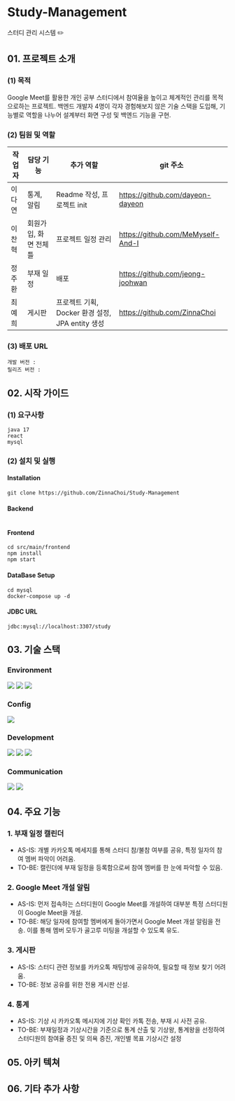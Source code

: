 # Study-Management

스터디 관리 시스템 ✏️

## 01. 프로젝트 소개

### (1) 목적

Google Meet를 활용한 개인 공부 스터디에서 참여율을 높이고 체계적인 관리를 목적으로하는 프로젝트.
백엔드 개발자 4명이 각자 경험해보지 않은 기술 스택을 도입해, 기능별로 역할을 나누어 설계부터 화면 구성 및 백엔드 기능을 구현.

### (2) 팀원 및 역할

| 작업자 | 담당 기능              | 추가 역할                                        | git 주소                          |
| ------ | ---------------------- | ------------------------------------------------ | --------------------------------- |
| 이다연 | 통계, 알림             | Readme 작성, 프로젝트 init                       | https://github.com/dayeon-dayeon  |
| 이찬혁 | 회원가입, 화면 전체 틀 | 프로젝트 일정 관리                               | https://github.com/MeMyself-And-I |
| 정주환 | 부재 일정              | 배포                                             | https://github.com/jeong-joohwan  |
| 최예희 | 게시판                 | 프로젝트 기획, Docker 환경 설정, JPA entity 생성 | https://github.com/ZinnaChoi      |

### (3) 배포 URL

```
개발 버전 :
릴리즈 버전 :
```

## 02. 시작 가이드

### (1) 요구사항

```
java 17
react
mysql
```

### (2) 설치 및 실행

#### Installation

```
git clone https://github.com/ZinnaChoi/Study-Management
```

#### Backend

```

```

#### Frontend

```
cd src/main/frontend
npm install
npm start
```

#### DataBase Setup

```
cd mysql
docker-compose up -d
```

#### JDBC URL

```
jdbc:mysql://localhost:3307/study
```

## 03. 기술 스택

### Environment

<img src="https://img.shields.io/badge/Visual Studio Code-007ACC?style=for-the-badge&logo=Visual Studio Code&logoColor=white"> <img src="https://img.shields.io/badge/Git-F05032?style=for-the-badge&logo=Git&logoColor=white"> <img src="https://img.shields.io/badge/GitHub-181717?style=for-the-badge&logo=GitHub&logoColor=white">

### Config

<img src="https://img.shields.io/badge/npm-CB3837?style=for-the-badge&logo=npm&logoColor=white">

### Development

<img src="https://img.shields.io/badge/Spring Boot-6DB33F?style=for-the-badge&logo=Spring Boot&logoColor=white"> <img src="https://img.shields.io/badge/Java-437291?style=for-the-badge&logo=OpenJDK&logoColor=white"> <img src="https://img.shields.io/badge/React-61DAFB?style=for-the-badge&logo=React&logoColor=white">

### Communication

<img src="https://img.shields.io/badge/Google Drive-4285F4?style=for-the-badge&logo=Google Drive&logoColor=white"> <img src="https://img.shields.io/badge/Google Meet-00897B?style=for-the-badge&logo=Google Meet&logoColor=white">

## 04. 주요 기능

### 1. 부재 일정 캘린더

- AS-IS: 개별 카카오톡 메세지를 통해 스터디 참/불참 여부를 공유, 특정 일자의 참여 멤버 파악이 어려움.
- TO-BE: 캘린더에 부재 일정을 등록함으로써 참여 멤버를 한 눈에 파악할 수 있음.

### 2. Google Meet 개설 알림

- AS-IS: 먼저 접속하는 스터디원이 Google Meet를 개설하여 대부분 특정 스터디원이 Google Meet을 개설.
- TO-BE: 해당 일자에 참여할 멤버에게 돌아가면서 Google Meet 개설 알림을 전송. 이를 통해 멤버 모두가 골고루 미팅을 개설할 수 있도록 유도.

### 3. 게시판

- AS-IS: 스터디 관련 정보를 카카오톡 채팅방에 공유하여, 필요할 때 정보 찾기 어려움.
- TO-BE: 정보 공유를 위한 전용 게시판 신설.

### 4. 통계

- AS-IS: 기상 시 카카오톡 메시지에 기상 확인 카톡 전송, 부재 시 사전 공유.
- TO-BE: 부재일정과 기상시간을 기준으로 통계 산출 및 기상왕, 통계왕을 선정하여 스터디원의 참여율 증진 및 의욕 증진, 개인별 목표 기상시간 설정

## 05. 아키 텍쳐

## 06. 기타 추가 사항
